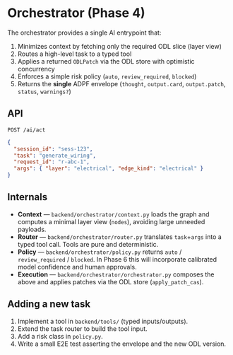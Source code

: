 # Orchestrator (Phase 4)

The orchestrator provides a single AI entrypoint that:
1. Minimizes context by fetching only the required ODL slice (layer view)
2. Routes a high-level task to a typed tool
3. Applies a returned `ODLPatch` via the ODL store with optimistic concurrency
4. Enforces a simple risk policy (`auto`, `review_required`, `blocked`)
5. Returns the **single** ADPF envelope (`thought`, `output.card`, `output.patch`, `status`, `warnings?`)

## API
`POST /ai/act`
```json
{
  "session_id": "sess-123",
  "task": "generate_wiring",
  "request_id": "r-abc-1",
  "args": { "layer": "electrical", "edge_kind": "electrical" }
}
```

## Internals
- **Context** — `backend/orchestrator/context.py` loads the graph and computes a
  minimal layer view (`nodes`), avoiding large unneeded payloads.
- **Router** — `backend/orchestrator/router.py` translates `task`+`args` into a
  typed tool call. Tools are pure and deterministic.
- **Policy** — `backend/orchestrator/policy.py` returns `auto` /
  `review_required` / `blocked`. In Phase 6 this will incorporate calibrated
  model confidence and human approvals.
- **Execution** — `backend/orchestrator/orchestrator.py` composes the above and
  applies patches via the ODL store (`apply_patch_cas`).

## Adding a new task
1. Implement a tool in `backend/tools/` (typed inputs/outputs).
2. Extend the task router to build the tool input.
3. Add a risk class in `policy.py`.
4. Write a small E2E test asserting the envelope and the new ODL version.
